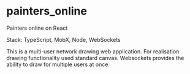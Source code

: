 # painters_online

Painters online on React

Stack: TypeScript, MobX, Node, WebSockets

This is a multi-user network drawing web application. For realisation drawing functionality used standard canvas. Websockets provides the ability to draw for multiple users at once.
